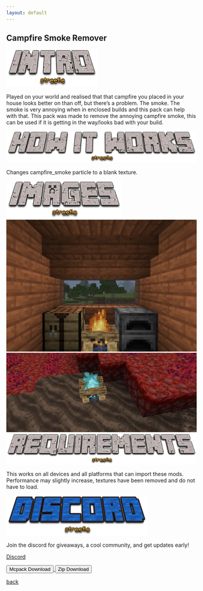 ```yaml
---
layout: default
---
```


## Campfire Smoke Remover

<img src="/all/intro.png" alt="intro">

Played on your world and realised that that campfire you placed in your house looks better on than off, but there’s a problem. The smoke. The smoke is very annoying when in enclosed builds and this pack can help with that. This pack was made to remove the annoying campfire smoke, this can be used if it is getting in the way/looks bad with your build.

<img src="/all/how.png" alt="howitworks">

Changes campfire_smoke particle to a blank texture.

<img src="/all/images.png" alt="images">

<img src="/campfiresmokeremover/fire.png" alt="fire">

<img src="/campfiresmokeremover/soul_fire.png" alt="soul fire">

<img src="/all/req.png" alt="requirements">

This works on all devices and all platforms that can import these mods. Performance may slightly increase, textures have been removed and do not have to load.

<img src="/all/discord.png" alt="discord">

Join the discord for giveaways, a cool community, and get updates early! 

<a href="https://streetle.ml/discord">Discord</a>

<a href="/campfiresmokeremover/campfire-smoke-remover-mcpack.mcpack" download="campfire-smoke-remover-mcpack"> 
<button type="button">Mcpack Download</button> 
</a>

<a href="/campfiresmokeremover/campfire-smoke-remover-zip.zip" download="campfire-smoke-remover-zip"> 
<button type="button">Zip Download</button> 
</a>

<a href="https://streetle.ml/packs">back</a>
<head>
</head>
